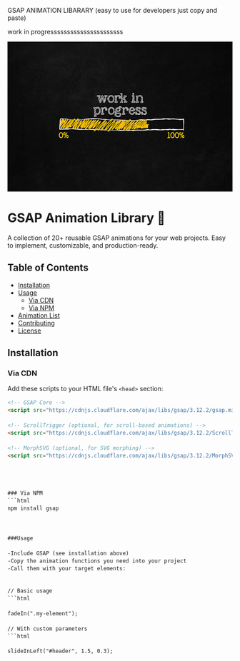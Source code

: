  GSAP ANIMATION LIBARARY (easy to use for developers just copy and paste)


work in progressssssssssssssssssssss


![image alt](https://github.com/pstarz7/gsap-animation-library/blob/d4e209677802cd6ec0159ce6e2974de009ce077b/istockphoto-508408464-612x612.jpg)


# GSAP Animation Library 🚀

A collection of 20+ reusable GSAP animations for your web projects. Easy to implement, customizable, and production-ready.

## Table of Contents
- [Installation](#installation)
- [Usage](#usage)
  - [Via CDN](#via-cdn)
  - [Via NPM](#via-npm)
- [Animation List](#animation-list)
- [Contributing](#contributing)
- [License](#license)

## Installation

### Via CDN

Add these scripts to your HTML file's `<head>` section:

```html
<!-- GSAP Core -->
<script src="https://cdnjs.cloudflare.com/ajax/libs/gsap/3.12.2/gsap.min.js"></script>

<!-- ScrollTrigger (optional, for scroll-based animations) -->
<script src="https://cdnjs.cloudflare.com/ajax/libs/gsap/3.12.2/ScrollTrigger.min.js"></script>

<!-- MorphSVG (optional, for SVG morphing) -->
<script src="https://cdnjs.cloudflare.com/ajax/libs/gsap/3.12.2/MorphSVGPlugin.min.js"></script>




### Via NPM
```html
npm install gsap



###Usage

-Include GSAP (see installation above)
-Copy the animation functions you need into your project
-Call them with your target elements:


// Basic usage
```html

fadeIn(".my-element");

// With custom parameters
```html

slideInLeft("#header", 1.5, 0.3);

